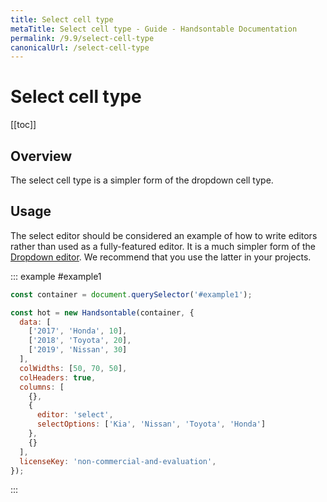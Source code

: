 ```yaml
---
title: Select cell type
metaTitle: Select cell type - Guide - Handsontable Documentation
permalink: /9.9/select-cell-type
canonicalUrl: /select-cell-type
---
```


# Select cell type

[[toc]]

## Overview
The select cell type is a simpler form of the dropdown cell type.

## Usage
The select editor should be considered an example of how to write editors rather than used as a fully-featured editor. It is a much simpler form of the [Dropdown editor](@/guides/cell-types/dropdown-cell-type.md). We recommend that you use the latter in your projects.

::: example #example1
```js
const container = document.querySelector('#example1');

const hot = new Handsontable(container, {
  data: [
    ['2017', 'Honda', 10],
    ['2018', 'Toyota', 20],
    ['2019', 'Nissan', 30]
  ],
  colWidths: [50, 70, 50],
  colHeaders: true,
  columns: [
    {},
    {
      editor: 'select',
      selectOptions: ['Kia', 'Nissan', 'Toyota', 'Honda']
    },
    {}
  ],
  licenseKey: 'non-commercial-and-evaluation',
});
```
:::
